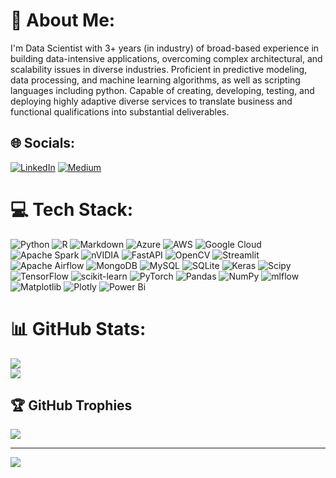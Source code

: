 # 💫 About Me:
I'm Data Scientist with 3+ years (in industry) of broad-based experience in building data-intensive applications, overcoming complex architectural, and scalability issues in diverse industries. Proficient in predictive modeling, data processing, and machine learning algorithms, as well as scripting languages including python. Capable of creating, developing, testing, and deploying highly adaptive diverse services to translate business and functional qualifications into substantial deliverables.


## 🌐 Socials:
[![LinkedIn](https://img.shields.io/badge/LinkedIn-%230077B5.svg?logo=linkedin&logoColor=white)](https://linkedin.com/in/jaykumarsavani1) [![Medium](https://img.shields.io/badge/Medium-12100E?logo=medium&logoColor=white)](https://medium.com/@jaysavani007) 


# 💻 Tech Stack:
![Python](https://img.shields.io/badge/python-3670A0?style=plastic&logo=python&logoColor=ffdd54) ![R](https://img.shields.io/badge/r-%23276DC3.svg?style=plastic&logo=r&logoColor=white) ![Markdown](https://img.shields.io/badge/markdown-%23000000.svg?style=plastic&logo=markdown&logoColor=white) ![Azure](https://img.shields.io/badge/azure-%230072C6.svg?style=plastic&logo=microsoftazure&logoColor=white) ![AWS](https://img.shields.io/badge/AWS-%23FF9900.svg?style=plastic&logo=amazon-aws&logoColor=white) ![Google Cloud](https://img.shields.io/badge/GoogleCloud-%234285F4.svg?style=plastic&logo=google-cloud&logoColor=white) ![Apache Spark](https://img.shields.io/badge/Apache%20Spark-FDEE21?style=plastic&logo=apachespark&logoColor=black) ![nVIDIA](https://img.shields.io/badge/cuda-000000.svg?style=plastic&logo=nVIDIA&logoColor=green) ![FastAPI](https://img.shields.io/badge/FastAPI-005571?style=plastic&logo=fastapi) ![OpenCV](https://img.shields.io/badge/opencv-%23white.svg?style=plastic&logo=opencv&logoColor=white) ![Streamlit](https://img.shields.io/badge/Streamlit-%23FE4B4B.svg?style=plastic&logo=streamlit&logoColor=white) ![Apache Airflow](https://img.shields.io/badge/Apache%20Airflow-017CEE?style=plastic&logo=Apache%20Airflow&logoColor=white) ![MongoDB](https://img.shields.io/badge/MongoDB-%234ea94b.svg?style=plastic&logo=mongodb&logoColor=white) ![MySQL](https://img.shields.io/badge/mysql-4479A1.svg?style=plastic&logo=mysql&logoColor=white) ![SQLite](https://img.shields.io/badge/sqlite-%2307405e.svg?style=plastic&logo=sqlite&logoColor=white) ![Keras](https://img.shields.io/badge/Keras-%23D00000.svg?style=plastic&logo=Keras&logoColor=white) ![Scipy](https://img.shields.io/badge/SciPy-%230C55A5.svg?style=plastic&logo=scipy&logoColor=%white) ![TensorFlow](https://img.shields.io/badge/TensorFlow-%23FF6F00.svg?style=plastic&logo=TensorFlow&logoColor=white) ![scikit-learn](https://img.shields.io/badge/scikit--learn-%23F7931E.svg?style=plastic&logo=scikit-learn&logoColor=white) ![PyTorch](https://img.shields.io/badge/PyTorch-%23EE4C2C.svg?style=plastic&logo=PyTorch&logoColor=white) ![Pandas](https://img.shields.io/badge/pandas-%23150458.svg?style=plastic&logo=pandas&logoColor=white) ![NumPy](https://img.shields.io/badge/numpy-%23013243.svg?style=plastic&logo=numpy&logoColor=white) ![mlflow](https://img.shields.io/badge/mlflow-%23d9ead3.svg?style=plastic&logo=numpy&logoColor=blue) ![Matplotlib](https://img.shields.io/badge/Matplotlib-%23ffffff.svg?style=plastic&logo=Matplotlib&logoColor=black) ![Plotly](https://img.shields.io/badge/Plotly-%233F4F75.svg?style=plastic&logo=plotly&logoColor=white) ![Power Bi](https://img.shields.io/badge/power_bi-F2C811?style=plastic&logo=powerbi&logoColor=black)

# 📊 GitHub Stats:
![](https://github-readme-streak-stats.herokuapp.com/?user=jaysavani1&theme=default&hide_border=false)<br/>
![](https://github-readme-stats.vercel.app/api/top-langs/?username=jaysavani1&theme=default&hide_border=false&include_all_commits=true&count_private=true&layout=compact)

## 🏆 GitHub Trophies
![](https://github-profile-trophy.vercel.app/?username=jaysavani1&theme=default&no-frame=false&no-bg=true&margin-w=4)

---
[![](https://visitcount.itsvg.in/api?id=jaysavani1&icon=0&color=0)](https://visitcount.itsvg.in)
